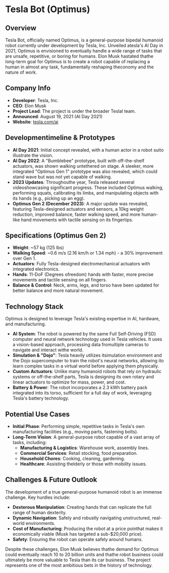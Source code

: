 # Tesla Bot (Optimus)

## Overview
Tesla Bot, officially named Optimus, is a general-purpose bipedal humanoid robot currently under development by Tesla, Inc. Unveiled atesla's AI Day in 2021, Optimus is envisioned to eventually handle a wide range of tasks that are unsafe, repetitive, or boring for humans. Elon Musk hastated thathe long-term goal for Optimus is to create a robot capable of replacing a human in almost any task, fundamentally reshaping theconomy and the nature of work.

## Company Info
- **Developer**: Tesla, Inc.
- **CEO**: Elon Musk
- **Project Lead**: The project is under the broader TeslaI team.
- **Announced**: August 19, 2021 (AI Day 2021)
- **Website**: [tesla.com/ai](https://www.tesla.com/ai)

## Developmentimeline & Prototypes
- **AI Day 2021**: Initial concept revealed, with a human actor in a robot suito illustrate the vision.
- **AI Day 2022**: A "Bumblebee" prototype, built with off-the-shelf actuators, was shown walking untethered on stage. A sleeker, more integrated "Optimus Gen 1" prototype was also revealed, which could stand wave but was not yet capable of walking.
- **2023 Updates**: Throughouthe year, Tesla released several videoshowcasing significant progress. These included Optimus walking, performing squats, calibrating its limbs, and manipulating objects with its hands (e.g., picking up an egg).
- **Optimus Gen 2 (December 2023)**: A major update was revealed, featuring Tesla-designed actuators and sensors, a 10kg weight reduction, improved balance, faster walking speed, and more human-like hand movements with tactile sensing on its fingertips.

## Specifications (Optimus Gen 2)
- **Weight**: ~57 kg (125 lbs)
- **Walking Speed**: ~0.6 m/s (2.16 km/h or 1.34 mph) - a 30% improvement over Gen 1.
- **Actuators**: Fully Tesla-designed electromechanical actuators with integrated electronics.
- **Hands**: 11-DoF (Degrees ofreedom) hands with faster, more precise movements and tactile sensing on all fingers.
- **Balance & Control**: Neck, arms, legs, and torso have been updated for better balance and more natural movement.

## Technology Stack
Optimus is designed to leverage Tesla's existing expertise in AI, hardware, and manufacturing.
- **AI System**: The robot is powered by the same Full Self-Driving (FSD) computer and neural network technology used in Tesla vehicles. It uses a vision-based approach, processing data fromultiple cameras to navigate and interact withe world.
- **Simulation & "Dojo"**: Tesla heavily utilizes itsimulation environment and the Dojo supercomputer to train the robot's neural networks, allowing ito learn complex tasks in a virtual world before applying them physically.
- **Custom Actuators**: Unlike many humanoid robots that rely on hydraulic systems or off-the-shelf parts, Tesla is designing its own rotary and linear actuators to optimize for mass, power, and cost.
- **Battery & Power**: The robot incorporates a 2.3 kWh battery pack integrated into its torso, sufficient for a full day of work, leveraging Tesla's battery technology.

## Potential Use Cases
- **Initial Phase**: Performing simple, repetitive tasks in Tesla's own manufacturing facilities (e.g., moving parts, fastening bolts).
- **Long-Term Vision**: A general-purpose robot capable of a vast array of tasks, including:
  - **Manufacturing & Logistics**: Warehouse work, assembly lines.
  - **Commercial Services**: Retail stocking, food preparation.
  - **Household Chores**: Cooking, cleaning, gardening.
  - **Healthcare**: Assisting thelderly or those with mobility issues.

## Challenges & Future Outlook
The development of a true general-purpose humanoid robot is an immense challenge. Key hurdles include:
- **Dexterous Manipulation**: Creating hands that can replicate the full range of human dexterity.
- **Dynamic Navigation**: Safely and robustly navigating unstructured, real-world environments.
- **Cost of Manufacturing**: Producing the robot at a price pointhat makes it economically viable (Musk has targeted a sub-$20,000 price).
- **Safety**: Ensuring the robot can operate safely around humans.

Despite these challenges, Elon Musk believes thathe demand for Optimus could eventually reach 10 to 20 billion units and thathe robot business could ultimately be more valuable to Tesla than its car business. The project represents one of the most ambitious bets in the history of technology.



